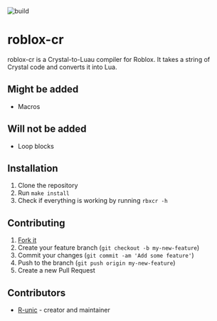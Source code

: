 ![build](https://github.com/Paragon-Studios/roblox-cr/actions/workflows/crystal.yml/badge.svg)
# roblox-cr

roblox-cr is a Crystal-to-Luau compiler for Roblox. It takes a string of Crystal code and converts it into Lua.

## Might be added

- Macros

## Will not be added

- Loop blocks

## Installation

1. Clone the repository
2. Run `make install`
3. Check if everything is working by running `rbxcr -h`

## Contributing

1. [Fork it](https://github.com/Paragon-Studios/roblox-cr/fork)
2. Create your feature branch (`git checkout -b my-new-feature`)
3. Commit your changes (`git commit -am 'Add some feature'`)
4. Push to the branch (`git push origin my-new-feature`)
5. Create a new Pull Request

## Contributors

- [R-unic](https://github.com/R-unic) - creator and maintainer
